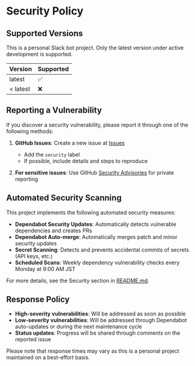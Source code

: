 # Security Policy

## Supported Versions

This is a personal Slack bot project. Only the latest version under active development is supported.

| Version | Supported          |
| ------- | ------------------ |
| latest  | :white_check_mark: |
| < latest | :x:                |

## Reporting a Vulnerability

If you discover a security vulnerability, please report it through one of the following methods:

1. **GitHub Issues**: Create a new issue at [Issues](https://github.com/ta-dadadada/trrbot-ts-bolt/issues)
   - Add the `security` label
   - If possible, include details and steps to reproduce

2. **For sensitive issues**: Use GitHub [Security Advisories](https://github.com/ta-dadadada/trrbot-ts-bolt/security/advisories/new) for private reporting

## Automated Security Scanning

This project implements the following automated security measures:

- **Dependabot Security Updates**: Automatically detects vulnerable dependencies and creates PRs
- **Dependabot Auto-merge**: Automatically merges patch and minor security updates
- **Secret Scanning**: Detects and prevents accidental commits of secrets (API keys, etc.)
- **Scheduled Scans**: Weekly dependency vulnerability checks every Monday at 9:00 AM JST

For more details, see the Security section in [README.md](README.md).

## Response Policy

- **High-severity vulnerabilities**: Will be addressed as soon as possible
- **Low-severity vulnerabilities**: Will be addressed through Dependabot auto-updates or during the next maintenance cycle
- **Status updates**: Progress will be shared through comments on the reported issue

Please note that response times may vary as this is a personal project maintained on a best-effort basis.
